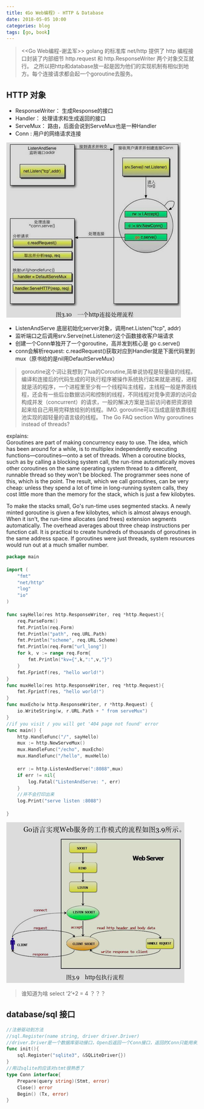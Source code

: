 ```yaml
---
title: 《Go Web编程》- HTTP & Database
date: 2018-05-05 10:00
categories: blog
tags: [go, book]
---
```


> <<Go Web编程-谢孟军>> golang 的标准库 net/http 提供了 http 编程接口封装了内部细节 http.request 和 http.ResponseWriter 两个对象交互就行。
之所以把http和database放一起是因为他们的实现机制有相似到地方。每个连接请求都会起一个goroutine去服务。


## HTTP 对象
- ResponseWriter： 生成Response的接口
- Handler： 处理请求和生成返回的接口
- ServeMux： 路由，后面会说到ServeMux也是一种Handler
- Conn : 用户的网络请求连接

![http_inner](../assets/in-post/2018-05-05-go-http-2.png)

- ListenAndServe 底层初始化server对象，调用net.Listen("tcp", addr)
- 监听端口之后调用srv.Serve(net.Listener)这个函数接收客户端请求
- 创建一个Conn单独开了一个goroutine，高并发到核心是 go c.serve()
- conn会解析request: c.readRequest()获取对应到Handler就是下面代码里到mux（原书给的是nil用DefaultServeMux）

>goroutine这个词让我想到了lua的Coroutine,简单说协程是轻量级的线程。编译和连接后的代码生成的可执行程序被操作系统执行起来就是进程，进程就是活的程序，一个进程里至少有一个线程叫主线程，主线程一般是界面线程，还会有一些后台数据访问和控制的线程，不同线程对竞争资源的访问会构成并发（concurrent）的请求，一般的解决方案是当前访问者把资源锁起来给自己用用完释放给别的线程。IMO. goroutine可以当成底层依靠线程池实现的超轻量的语言级的线程。
The Go FAQ section Why goroutines instead of threads? 

explains:  
Goroutines are part of making concurrency easy to use. The idea, which has been around for a while, is to multiplex independently executing functions—coroutines—onto a set of threads. When a coroutine blocks, such as by calling a blocking system call, the run-time automatically moves other coroutines on the same operating system thread to a different, runnable thread so they won't be blocked. The programmer sees none of this, which is the point. The result, which we call goroutines, can be very cheap: unless they spend a lot of time in long-running system calls, they cost little more than the memory for the stack, which is just a few kilobytes.

To make the stacks small, Go's run-time uses segmented stacks. A newly minted goroutine is given a few kilobytes, which is almost always enough. When it isn't, the run-time allocates (and frees) extension segments automatically. The overhead averages about three cheap instructions per function call. It is practical to create hundreds of thousands of goroutines in the same address space. If goroutines were just threads, system resources would run out at a much smaller number.

```go
package main

import (
	"fmt"
	"net/http"
	"log"
	"io"
)

func sayHello(res http.ResponseWriter, req *http.Request){
	req.ParseForm()
	fmt.Println(req.Form)
	fmt.Println("path", req.URL.Path)
	fmt.Println("scheme", req.URL.Scheme)
	fmt.Println(req.Form["url_long"])
	for k, v := range req.Form{
		fmt.Println("kv={",k,":",v,"}")
	}
	fmt.Fprintf(res, "hello world!")
}
func muxHello(res http.ResponseWriter, req *http.Request){
	fmt.Fprintf(res, "hello world!")
}
func muxEcho(w http.ResponseWriter, r *http.Request) {
	io.WriteString(w, r.URL.Path + " from serveMux")
}
//if you visit / you will get '404 page not found' error
func main() {
	http.HandleFunc("/", sayHello)
	mux := http.NewServeMux()
	mux.HandleFunc("/echo", muxEcho)
	mux.HandleFunc("/hello", muxHello)

	err := http.ListenAndServe(":8088",mux)
	if err != nil{
		log.Fatal("ListenAndServe: ", err)
    }
    //并不会打印出来
	log.Print("serve listen :8088")

}
```
![http_outer](../assets/in-post/2018-05-05-go-http-1.png)

> 谁知道为啥 select ‘2’+2 = 4 ？？？

## database/sql 接口

```go
//注册驱动到方法
//sql.Register(name string, driver driver.Driver)
//driver.Driver是一个数据库驱动接口，Open后返回一个Conn接口，返回的Conn只能用来进行一次goroutine操作。
func init(){
    sql.Register("sqlite3", &SQLiteDriver{})
}
//用过sqlite的应该对stmt很熟悉了
type Conn interface{
    Prepare(query string)(Stmt, error)
    Close() error
    Begin() (Tx, error)
}

```